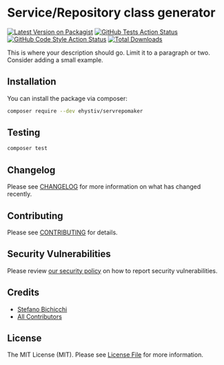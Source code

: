 # Service/Repository class generator

[![Latest Version on Packagist](https://img.shields.io/packagist/v/ehystiv/servrepomaker.svg?style=flat-square)](https://packagist.org/packages/ehystiv/servrepomaker)
[![GitHub Tests Action Status](https://img.shields.io/github/actions/workflow/status/ehystiv/servrepomaker/run-tests.yml?branch=main&label=tests&style=flat-square)](https://github.com/ehystiv/servrepomaker/actions?query=workflow%3Arun-tests+branch%3Amain)
[![GitHub Code Style Action Status](https://img.shields.io/github/actions/workflow/status/ehystiv/servrepomaker/fix-php-code-style-issues.yml?branch=main&label=code%20style&style=flat-square)](https://github.com/ehystiv/servrepomaker/actions?query=workflow%3A"Fix+PHP+code+style+issues"+branch%3Amain)
[![Total Downloads](https://img.shields.io/packagist/dt/ehystiv/servrepomaker.svg?style=flat-square)](https://packagist.org/packages/ehystiv/servrepomaker)

This is where your description should go. Limit it to a paragraph or two. Consider adding a small example.


## Installation

You can install the package via composer:

```bash
composer require --dev ehystiv/servrepomaker
```

## Testing

```bash
composer test
```

## Changelog

Please see [CHANGELOG](CHANGELOG.md) for more information on what has changed recently.

## Contributing

Please see [CONTRIBUTING](CONTRIBUTING.md) for details.

## Security Vulnerabilities

Please review [our security policy](../../security/policy) on how to report security vulnerabilities.

## Credits

- [Stefano Bichicchi](https://github.com/ehystiv)
- [All Contributors](../../contributors)

## License

The MIT License (MIT). Please see [License File](LICENSE.md) for more information.
